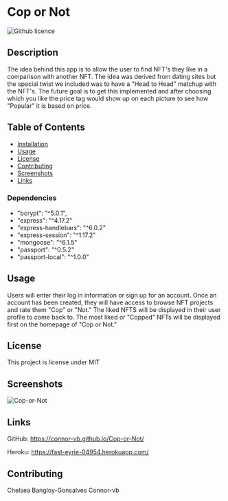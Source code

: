 # Cop or Not

![Github licence](http://img.shields.io/badge/license-MIT-blue.svg)

## Description 
The idea behind this app is to allow the user to find NFT's they like in a comparison with another NFT.  The idea was derived from dating sites but the special twist we included was to have a "Head to Head" matchup with the NFT's.  The future goal is to get this implemented and after choosing which you like the price tag would show up on each picture to see how "Popular" it is based on price.

## Table of Contents
* [Installation](#installation)
* [Usage](#usage)
* [License](#license)
* [Contributing](#contributing)
* [Screenshots](#Screenshots)
* [Links](#Links)

### Dependencies
* "bcrypt": "^5.0.1",
* "express": "^4.17.2"
* "express-handlebars": "^6.0.2"
* "express-session": "^1.17.2"
* "mongoose": "^6.1.5"
* "passport": "^0.5.2"
* "passport-local": "^1.0.0"
    

## Usage 
Users will enter their log in information or sign up for an account. Once an account has been created, they will have access to browse NFT projects and rate them "Cop" or "Not." The liked NFTS will be displayed in their user profile to come back to. The most liked or "Copped" NFTs will be displayed first on the homepage of "Cop or Not." 

## License 
This project is license under MIT

## Screenshots
![Cop-or-Not](https://user-images.githubusercontent.com/90352499/148728543-32c6919a-5a72-48a2-a236-659b253508fa.jpeg)

## Links
GitHub:
https://connor-vb.github.io/Cop-or-Not/

Heroku:
https://fast-eyrie-04954.herokuapp.com/

## Contributing 
Chelsea Bangloy-Gonsalves
Connor-vb